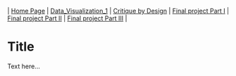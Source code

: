 | [Home Page](https://radhikag1604.github.io/Telling_Stories_With_Data/) | [Data_Visualization_1](https://radhikag1604.github.io/TellingStories/Data_Visualization_1.html) | [Critique by Design](https://radhikag1604.github.io/TellingStories/critique-by-design.html) | [Final project Part I](https://radhikag1604.github.io/TellingStories/final-project-part-one.html) | [Final project Part II](https://radhikag1604.github.io/TellingStories/final-project-part-two.html) | [Final project Part III](https://radhikag1604.github.io/TellingStories/final-project-part-three.html) |

# Title
Text here...
